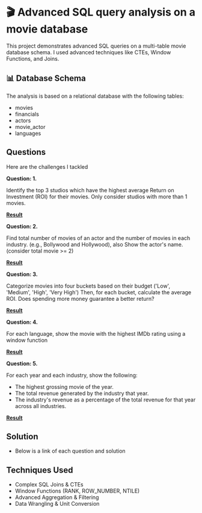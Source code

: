 # 🎬 Advanced SQL query analysis on a movie database

This project demonstrates advanced SQL queries on a multi-table movie database schema. I used advanced techniques like CTEs, Window Functions, and Joins.

## 📊 Database Schema
The analysis is based on a relational database with the following tables:
- movies
- financials
- actors
- movie_actor
- languages

## Questions
Here are the challenges I tackled 

**Question: 1.** 

Identify the top 3 studios which have the highest average Return on Investment (ROI) 
for their movies. Only consider studios with more than 1 movies.

[**Result**](https://github.com/roy-tanmay/Movie-Database-SQL-Analysis/blob/main/ans%201.png)

**Question: 2.**

Find total number of movies of an actor and the number of movies in each industry.
(e.g., Bollywood and Hollywood), also Show the actor's name. (consider total movie >= 2) 

[**Result**](https://github.com/roy-tanmay/Movie-Database-SQL-Analysis/blob/main/ans%202.png)

**Question: 3.** 

Categorize movies into four buckets based on their budget ('Low', 'Medium', 'High', 'Very High') 
Then, for each bucket, calculate the average ROI. Does spending more money guarantee a better return?

[**Result**](https://github.com/roy-tanmay/Movie-Database-SQL-Analysis/blob/main/ans%203.png)

**Question: 4.** 

For each language, show the movie with the highest IMDb rating using a window function

[**Result**](https://github.com/roy-tanmay/Movie-Database-SQL-Analysis/blob/main/ans%204.png)

**Question: 5.** 

For each year and each industry, show the following:
 * The highest grossing movie of the year.
 * The total revenue generated by the industry that year.
 * The industry's revenue as a percentage of the total revenue for that year across all industries.

[**Result**](https://github.com/roy-tanmay/Movie-Database-SQL-Analysis/blob/main/ans%205.png)

## Solution
- Below is a link of each question and solution

## Techniques Used

- Complex SQL Joins & CTEs
- Window Functions (RANK, ROW_NUMBER, NTILE)
- Advanced Aggregation & Filtering
- Data Wrangling & Unit Conversion










